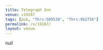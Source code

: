 ```yaml
---
title: Telegraph Inn
venue: v19187
tags: [pub, "fhrs:509538", "fhrs:962756"]
permalink: /v/19187/
layout: venue
---
```

null